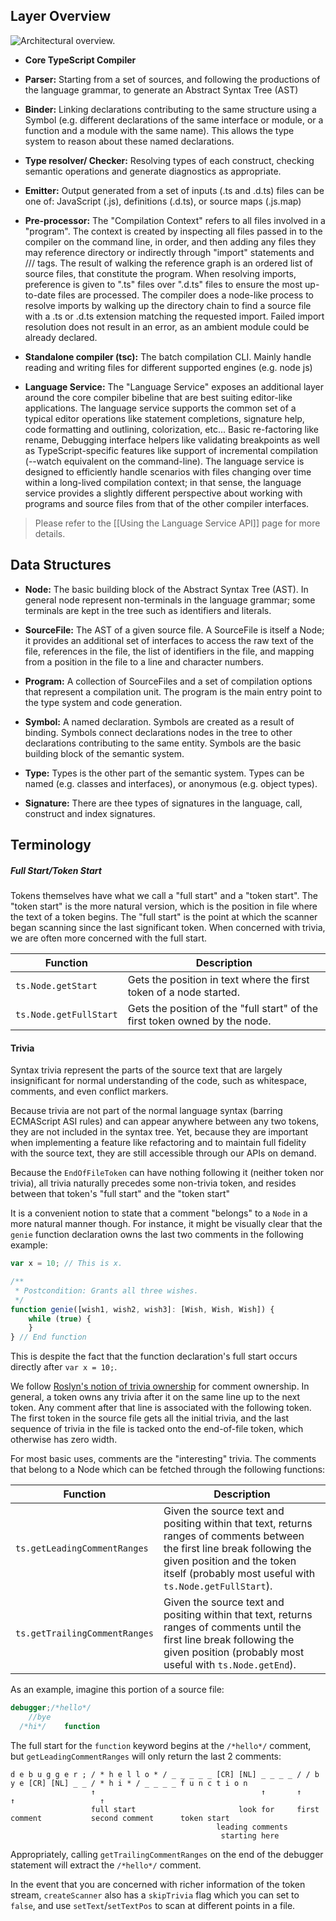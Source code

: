 ## Layer Overview

![Architectural overview.](https://raw.githubusercontent.com/wiki/Microsoft/TypeScript/images/architecture.png)

* **Core TypeScript Compiler**
 * **Parser:** Starting from a set of sources, and following the productions of the language grammar, to generate an Abstract Syntax Tree (AST)

 * **Binder:** Linking declarations contributing to the same structure using a Symbol (e.g. different declarations of the same interface or module, or a function and a module with the same name). This allows the type system to reason about these named declarations. 

 * **Type resolver/ Checker:** Resolving types of each construct, checking semantic operations and generate diagnostics as appropriate.

 * **Emitter:** Output generated from a set of inputs (.ts and .d.ts) files can be one of: JavaScript (.js), definitions (.d.ts), or source maps (.js.map)

 * **Pre-processor:** The "Compilation Context" refers to all files involved in a "program". The context is created by inspecting all files passed in to the compiler on the command line, in order, and then adding any files they may reference directory or indirectly through "import" statements and /// <references > tags.
The result of walking the reference graph is an ordered list of source files, that constitute the program.
When resolving imports, preference is given to ".ts" files over ".d.ts" files to ensure the most up-to-date files are processed.
The compiler does a node-like process to resolve imports by walking up the directory chain to find a source file with a .ts or .d.ts extension matching the requested import.
Failed import resolution does not result in an error, as an ambient module could be already declared.

* **Standalone compiler (tsc):** The batch compilation CLI. Mainly handle reading and writing files for different supported engines (e.g. node js)

* **Language Service:** The "Language Service" exposes an additional layer around the core compiler bibeline that are best suiting editor-like applications.
The language service supports the common set of a typical editor operations like statement completions, signature help, code formatting and outlining, colorization, etc... Basic re-factoring like rename, Debugging interface helpers like validating breakpoints as well as TypeScript-specific features like support of incremental compilation (--watch equivalent on the command-line). The language service is designed to efficiently handle scenarios with files changing over time within a long-lived compilation context; in that sense, the language service provides a slightly different perspective about working with programs and source files from that of the other compiler interfaces.
> Please refer to the [[Using the Language Service API]] page for more details.

## Data Structures

* **Node:** The basic building block of the Abstract Syntax Tree (AST). In general node represent non-terminals in the language grammar; some terminals are kept in the tree such as identifiers and literals.

* **SourceFile:** The AST of a given source file. A SourceFile is itself a Node; it provides an additional set of interfaces to access the raw text of the file, references in the file, the list of identifiers in the file, and mapping from a position in the file to a line and character numbers.

* **Program:** A collection of SourceFiles and a set of compilation options that represent a compilation unit. The program is the main entry point to the type system and code generation. 

* **Symbol:** A named declaration. Symbols are created as a result of binding. Symbols connect declarations nodes in the tree to other declarations contributing to the same entity. Symbols are the basic building block of the semantic system. 

* **Type:** Types is the other part of the semantic system. Types can be named (e.g. classes and interfaces), or anonymous (e.g. object types). 

* **Signature:** There are thee types of signatures in the language, call, construct and index signatures.

## Terminology

##### **Full Start/Token Start**

Tokens themselves have what we call a "full start" and a "token start". The "token start" is the more natural version, which is the position in file where the text of a token begins. The "full start" is the point at which the scanner began scanning since the last significant token. When concerned with trivia, we are often more concerned with the full start.

Function | Description
---------|------------
`ts.Node.getStart` | Gets the position in text where the first token of a node started.
`ts.Node.getFullStart` | Gets the position of the "full start" of the first token owned by the node.

#### **Trivia**

Syntax trivia represent the parts of the source text that are largely insignificant for normal understanding of the code, such as whitespace, comments, and even conflict markers.

Because trivia are not part of the normal language syntax (barring ECMAScript ASI rules) and can appear anywhere between any two tokens, they are not included in the syntax tree. Yet, because they are important when implementing a feature like refactoring and to maintain full fidelity with the source text, they are still accessible through our APIs on demand.

Because the `EndOfFileToken` can have nothing following it (neither token nor trivia), all trivia naturally precedes some non-trivia token, and resides between that token's "full start" and the "token start"

It is a convenient notion to state that a comment "belongs" to a `Node` in a more natural manner though. For instance, it might be visually clear that the `genie` function declaration owns the last two comments in the following example:

```TypeScript
var x = 10; // This is x.

/**
 * Postcondition: Grants all three wishes.
 */
function genie([wish1, wish2, wish3]: [Wish, Wish, Wish]) {
    while (true) {
    }
} // End function
```

This is despite the fact that the function declaration's full start occurs directly after `var x = 10;`.

We follow [Roslyn's notion of trivia ownership](https://github.com/dotnet/roslyn/wiki/Roslyn%20Overview#syntax-trivia) for comment ownership. In general, a token owns any trivia after it on the same line up to the next token. Any comment after that line is associated with the following token. The first token in the source file gets all the initial trivia, and the last sequence of trivia in the file is tacked onto the end-of-file token, which otherwise has zero width.

For most basic uses, comments are the "interesting" trivia. The comments that belong to a Node which can be fetched through the following functions:

Function | Description
---------|------------
`ts.getLeadingCommentRanges` | Given the source text and positing within that text, returns ranges of comments between the first line break following the given position and the token itself (probably most useful with `ts.Node.getFullStart`).
`ts.getTrailingCommentRanges` | Given the source text and positing within that text, returns ranges of comments until the first line break following the given position (probably most useful with `ts.Node.getEnd`).

As an example, imagine this portion of a source file:

```TypeScript
debugger;/*hello*/     
    //bye
  /*hi*/    function
```

The full start for the `function` keyword begins at the `/*hello*/` comment, but `getLeadingCommentRanges` will only return the last 2 comments:

```
d e b u g g e r ; / * h e l l o * / _ _ _ _ _ [CR] [NL] _ _ _ _ / / b y e [CR] [NL] _ _ / * h i * / _ _ _ _ f u n c t i o n 
                  ↑                                     ↑       ↑                       ↑                   ↑
                  full start                       look for     first comment           second comment      token start
                                              leading comments 
                                               starting here
```

Appropriately, calling `getTrailingCommentRanges` on the end of the debugger statement will extract the `/*hello*/` comment.

In the event that you are concerned with richer information of the token stream, `createScanner` also has a `skipTrivia` flag which you can set to `false`, and use `setText`/`setTextPos` to scan at different points in a file.